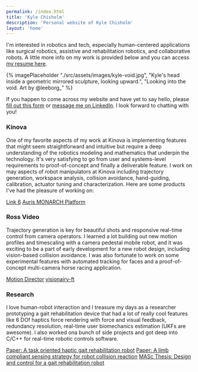 ```yaml
---
permalink: /index.html
title: 'Kyle Chisholm'
description: 'Personal website of Kyle Chisholm'
layout: 'home'
---
```


I'm interested in robotics and tech, especially human-centered applications like surgical robotics, assistive and rehabilitation robotics, and collaborative robots. A little more info on my work is provided below and you can access [my resume here](./assets/pdf/kyle_chisholm_cv.pdf).

{% imagePlaceholder "./src/assets/images/kyle-void.jpg", "Kyle's head inside a geometric mirrored sculpture, looking upward.", "Looking into the void. Art by @leeborg_" %}

If you happen to come across my website and have yet to say hello, please [fill out this form](https://tally.so/r/wo9jrN) or [message me on LinkedIn](https://www.linkedin.com/in/chisholmkyle). I look forward to chatting with you!

### Kinova

One of my favorite aspects of my work at Kinova is implementing features that might seem straightforward and intuitive but require a deep understanding of the robotics modeling and mathematics that underpin the technology. It's very satisfying to go from user and systems-level requirements to proof-of-concept and finally a deliverable feature. I work on may aspects of robot manipulators at Kinova including trajectory generation, workspace analysis, collision avoidance, hand-guiding, calibration, actuator tuning and characterization. Here are some products I've had the pleasure of working on:

[Link 6](https://www.kinovarobotics.com/product/link-6-cobot)
[Auris MONARCH Platform](https://www.therobotreport.com/kinova-signs-5-year-extension-support-auris-health/)

### Ross Video

Trajectory generation is key for beautiful shots and responsive real-time control from camera operators. I learned a lot building out new motion profiles and timescaling with a camera pedestal mobile robot, and it was exciting to be a part of early development for a new robot design, including vision-based collision avoidance. I was also fortunate to work on some experimental features with automated tracking for faces and a proof-of-concept multi-camera horse racing application.

[Motion Director](https://www.rossvideo.com/cameras-and-robotic-systems/robotic-systems/studio-robotic-camera-systems/motiondirector/)
[visionairy-ft](https://www.rossvideo.com/cameras-and-robotic-systems/studio-robotic-control/visionairy-ft/)

### Research

I love human-robot interaction and I treasure my days as a researcher prototyping a gait rehabilitation device that had a lot of really cool features like 6 DOf haptics force rendering with force and visual feedback, redundancy resolution, real-time user biomechanics estimation (UKFs are awesome). I also worked ona  bunch of side projects and got deep into C/C++ for real-time robotic controls software.

[Paper: A task oriented haptic gait rehabilitation robot](./assets/pdf/chisholm2014.pdf)
[Paper: A limb compliant sensing strategy for robot collision reaction](./assets/pdf/miyata2016.pdf)
[MASc Thesis: Design and control for a gait rehabilitation robot](https://repository.library.carleton.ca/concern/etds/gq67jr80r)

